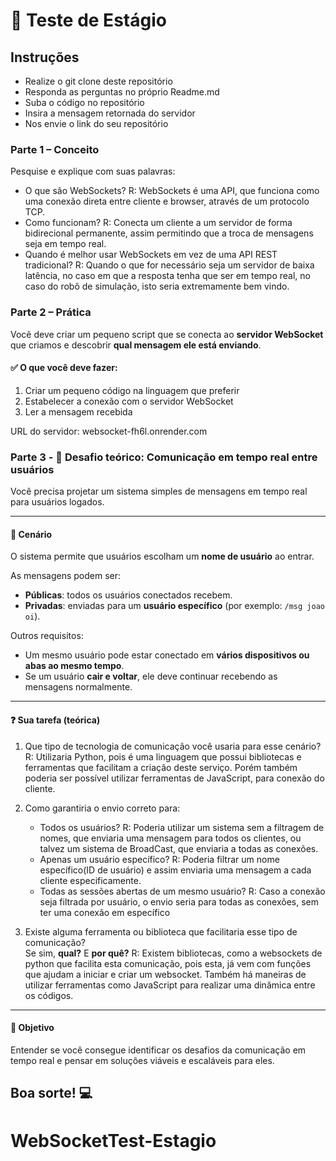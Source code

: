 # 🧠 Teste de Estágio 

## Instruções
- Realize o git clone deste repositório
- Responda as perguntas no próprio Readme.md
- Suba o código no repositório
- Insira a mensagem retornada do servidor
- Nos envie o link do seu repositório

### Parte 1 – Conceito

Pesquise e explique com suas palavras:

- O que são WebSockets?
R: WebSockets é uma API, que funciona como uma conexão direta entre cliente e browser, através de um protocolo TCP.
- Como funcionam?
R: Conecta um cliente a um servidor de forma bidirecional permanente, assim permitindo que a troca de mensagens seja em tempo real.
- Quando é melhor usar WebSockets em vez de uma API REST tradicional?
R: Quando o que for necessário seja um servidor de baixa latência, no caso em que a resposta tenha que ser em tempo real, no caso do robô de simulação, isto seria extremamente bem vindo.

### Parte 2 – Prática

Você deve criar um pequeno script que se conecta ao **servidor WebSocket** que criamos e descobrir **qual mensagem ele está enviando**.

#### ✅ O que você deve fazer:
1. Criar um pequeno código na linguagem que preferir
2. Estabelecer a conexão com o servidor WebSocket
3. Ler a mensagem recebida
  
URL do servidor: websocket-fh6l.onrender.com

### Parte 3 - 🔎 Desafio teórico: Comunicação em tempo real entre usuários
Você precisa projetar um sistema simples de mensagens em tempo real para usuários logados.

---

#### 🧩 Cenário

O sistema permite que usuários escolham um **nome de usuário** ao entrar.

As mensagens podem ser:

- **Públicas**: todos os usuários conectados recebem.
- **Privadas**: enviadas para um **usuário específico** (por exemplo: `/msg joao oi`).

Outros requisitos:

- Um mesmo usuário pode estar conectado em **vários dispositivos ou abas ao mesmo tempo**.
- Se um usuário **cair e voltar**, ele deve continuar recebendo as mensagens normalmente.

---

#### ❓ Sua tarefa (teórica)

1. Que tipo de tecnologia de comunicação você usaria para esse cenário?
   R: Utilizaria Python, pois é uma linguagem que possui bibliotecas e ferramentas que facilitam a criação deste serviço. Porém também poderia ser possível utilizar ferramentas de JavaScript, para conexão do cliente.
2. Como garantiria o envio correto para:
   - Todos os usuários?
    R: Poderia utilizar um sistema sem a filtragem de nomes, que enviaria uma mensagem para todos os clientes, ou talvez um sistema de BroadCast, que enviaria a todas as conexões.
   - Apenas um usuário específico?
    R: Poderia filtrar um nome específico(ID de usuário) e assim enviaria uma mensagem a cada cliente especificamente.
   - Todas as sessões abertas de um mesmo usuário?
    R: Caso a conexão seja filtrada por usuário, o envio seria para todas as conexões, sem ter uma conexão em específico

3. Existe alguma ferramenta ou biblioteca que facilitaria esse tipo de comunicação?  
   Se sim, **qual?** E **por quê?**
      R: Existem bibliotecas, como a websockets de python que facilita esta comunicação, pois esta, já vem com funções que ajudam a iniciar e criar um websocket. Também há maneiras de utilizar ferramentas como JavaScript para realizar uma dinâmica entre os códigos.
---

#### 🎯 Objetivo

Entender se você consegue identificar os desafios da comunicação em tempo real e pensar em soluções viáveis e escaláveis para eles.


## Boa sorte! 💻
# WebSocketTest-Estagio
